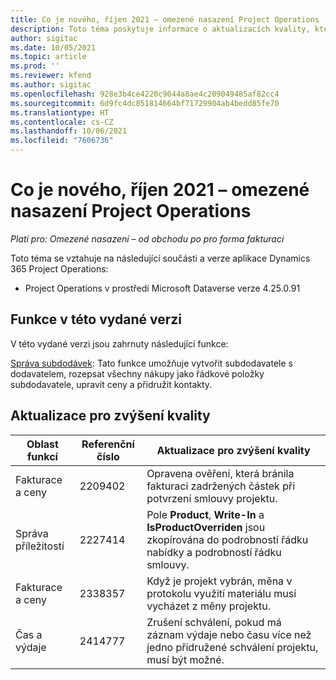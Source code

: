 ```yaml
---
title: Co je nového, říjen 2021 – omezené nasazení Project Operations
description: Toto téma poskytuje informace o aktualizacích kvality, které jsou k dispozici ve verzi Project Operations z října 2021 pro omezené nasazení.
author: sigitac
ms.date: 10/05/2021
ms.topic: article
ms.prod: ''
ms.reviewer: kfend
ms.author: sigitac
ms.openlocfilehash: 928e3b4ce4220c9044a8ae4c209049485af82cc4
ms.sourcegitcommit: 6d9fc4dc851814664bf71729904ab4bedd85fe70
ms.translationtype: HT
ms.contentlocale: cs-CZ
ms.lasthandoff: 10/06/2021
ms.locfileid: "7606736"
---
```

# <a name="whats-new-october-2021---project-operations-lite-deployment"></a>Co je nového, říjen 2021 – omezené nasazení Project Operations

_Platí pro: Omezené nasazení – od obchodu po pro forma fakturaci_

Toto téma se vztahuje na následující součásti a verze aplikace Dynamics 365 Project Operations:

  - Project Operations v prostředí Microsoft Dataverse verze 4.25.0.91


## <a name="features-included-in-this-release"></a>Funkce v této vydané verzi

V této vydané verzi jsou zahrnuty následující funkce:

[Správa subdodávek](../subcontracting/managing-subcontracts-overview.md): Tato funkce umožňuje vytvořit subdodavatele s dodavatelem, rozepsat všechny nákupy jako řádkové položky subdodavatele, upravit ceny a přidružit kontakty.


## <a name="quality-updates"></a>Aktualizace pro zvýšení kvality

| **Oblast funkcí** | **Referenční číslo** | **Aktualizace pro zvýšení kvality** |
| --- | --- | --- |
| Fakturace a ceny | 2209402 | Opravena ověření, která bránila fakturaci zadržených částek při potvrzení smlouvy projektu. |
|   Správa příležitostí | 2227414 | Pole **Product**, **Write-In** a **IsProductOverriden** jsou zkopírována do podrobností řádku nabídky a podrobností řádku smlouvy. |
| Fakturace a ceny | 2338357 | Když je projekt vybrán, měna v protokolu využití materiálu musí vycházet z měny projektu. |
| Čas a výdaje | 2414777 | Zrušení schválení, pokud má záznam výdaje nebo času více než jedno přidružené schválení projektu, musí být možné. |

